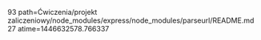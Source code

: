 93 path=Ćwiczenia/projekt zaliczeniowy/node_modules/express/node_modules/parseurl/README.md
27 atime=1446632578.766337
